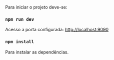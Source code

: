 Para iniciar o projeto deve-se:

### `npm run dev`
Acesso a porta configurada: [http://localhost:9090](http://localhost:9090)

### `npm install`
Para instalar as dependências.
